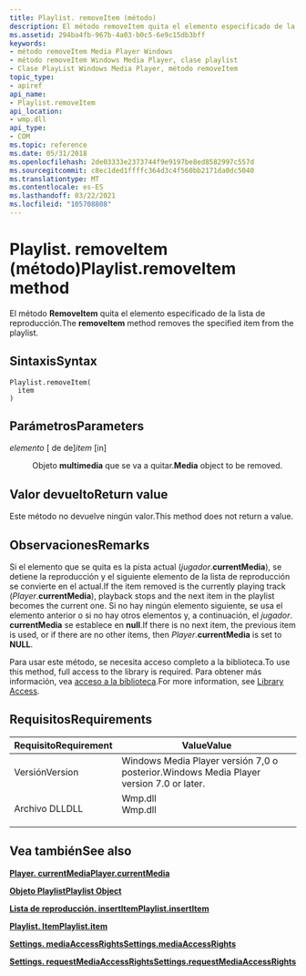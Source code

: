 ```yaml
---
title: Playlist. removeItem (método)
description: El método removeItem quita el elemento especificado de la lista de reproducción.
ms.assetid: 294ba4fb-967b-4a03-b0c5-6e9c15db3bff
keywords:
- método removeItem Media Player Windows
- método removeItem Windows Media Player, clase playlist
- Clase PlayList Windows Media Player, método removeItem
topic_type:
- apiref
api_name:
- Playlist.removeItem
api_location:
- wmp.dll
api_type:
- COM
ms.topic: reference
ms.date: 05/31/2018
ms.openlocfilehash: 2de03333e2373744f9e9197be8ed8582997c557d
ms.sourcegitcommit: c8ec1ded1ffffc364d3c4f560bb2171da0dc5040
ms.translationtype: MT
ms.contentlocale: es-ES
ms.lasthandoff: 03/22/2021
ms.locfileid: "105708808"
---
```

# <a name="playlistremoveitem-method"></a><span data-ttu-id="16b00-106">Playlist. removeItem (método)</span><span class="sxs-lookup"><span data-stu-id="16b00-106">Playlist.removeItem method</span></span>

<span data-ttu-id="16b00-107">El método **RemoveItem** quita el elemento especificado de la lista de reproducción.</span><span class="sxs-lookup"><span data-stu-id="16b00-107">The **removeItem** method removes the specified item from the playlist.</span></span>

## <a name="syntax"></a><span data-ttu-id="16b00-108">Sintaxis</span><span class="sxs-lookup"><span data-stu-id="16b00-108">Syntax</span></span>


```JScript
Playlist.removeItem(
  item
)
```



## <a name="parameters"></a><span data-ttu-id="16b00-109">Parámetros</span><span class="sxs-lookup"><span data-stu-id="16b00-109">Parameters</span></span>

<dl> <dt>

<span data-ttu-id="16b00-110">*elemento* \[ de de\]</span><span class="sxs-lookup"><span data-stu-id="16b00-110">*item* \[in\]</span></span>
</dt> <dd>

<span data-ttu-id="16b00-111">Objeto **multimedia** que se va a quitar.</span><span class="sxs-lookup"><span data-stu-id="16b00-111">**Media** object to be removed.</span></span>

</dd> </dl>

## <a name="return-value"></a><span data-ttu-id="16b00-112">Valor devuelto</span><span class="sxs-lookup"><span data-stu-id="16b00-112">Return value</span></span>

<span data-ttu-id="16b00-113">Este método no devuelve ningún valor.</span><span class="sxs-lookup"><span data-stu-id="16b00-113">This method does not return a value.</span></span>

## <a name="remarks"></a><span data-ttu-id="16b00-114">Observaciones</span><span class="sxs-lookup"><span data-stu-id="16b00-114">Remarks</span></span>

<span data-ttu-id="16b00-115">Si el elemento que se quita es la pista actual (*jugador*.**currentMedia**), se detiene la reproducción y el siguiente elemento de la lista de reproducción se convierte en el actual.</span><span class="sxs-lookup"><span data-stu-id="16b00-115">If the item removed is the currently playing track (*Player*.**currentMedia**), playback stops and the next item in the playlist becomes the current one.</span></span> <span data-ttu-id="16b00-116">Si no hay ningún elemento siguiente, se usa el elemento anterior o si no hay otros elementos y, a continuación, el *jugador*. **currentMedia** se establece en **null**.</span><span class="sxs-lookup"><span data-stu-id="16b00-116">If there is no next item, the previous item is used, or if there are no other items, then *Player*.**currentMedia** is set to **NULL**.</span></span>

<span data-ttu-id="16b00-117">Para usar este método, se necesita acceso completo a la biblioteca.</span><span class="sxs-lookup"><span data-stu-id="16b00-117">To use this method, full access to the library is required.</span></span> <span data-ttu-id="16b00-118">Para obtener más información, vea [acceso a la biblioteca](library-access.md).</span><span class="sxs-lookup"><span data-stu-id="16b00-118">For more information, see [Library Access](library-access.md).</span></span>

## <a name="requirements"></a><span data-ttu-id="16b00-119">Requisitos</span><span class="sxs-lookup"><span data-stu-id="16b00-119">Requirements</span></span>



| <span data-ttu-id="16b00-120">Requisito</span><span class="sxs-lookup"><span data-stu-id="16b00-120">Requirement</span></span> | <span data-ttu-id="16b00-121">Value</span><span class="sxs-lookup"><span data-stu-id="16b00-121">Value</span></span> |
|--------------------|------------------------------------------------------------------------------------|
| <span data-ttu-id="16b00-122">Versión</span><span class="sxs-lookup"><span data-stu-id="16b00-122">Version</span></span><br/> | <span data-ttu-id="16b00-123">Windows Media Player versión 7,0 o posterior.</span><span class="sxs-lookup"><span data-stu-id="16b00-123">Windows Media Player version 7.0 or later.</span></span><br/>                              |
| <span data-ttu-id="16b00-124">Archivo DLL</span><span class="sxs-lookup"><span data-stu-id="16b00-124">DLL</span></span><br/>     | <dl> <span data-ttu-id="16b00-125"><dt>Wmp.dll</dt></span><span class="sxs-lookup"><span data-stu-id="16b00-125"><dt>Wmp.dll</dt></span></span> </dl> |



## <a name="see-also"></a><span data-ttu-id="16b00-126">Vea también</span><span class="sxs-lookup"><span data-stu-id="16b00-126">See also</span></span>

<dl> <dt>

[<span data-ttu-id="16b00-127">**Player. currentMedia**</span><span class="sxs-lookup"><span data-stu-id="16b00-127">**Player.currentMedia**</span></span>](player-currentmedia.md)
</dt> <dt>

[<span data-ttu-id="16b00-128">**Objeto Playlist**</span><span class="sxs-lookup"><span data-stu-id="16b00-128">**Playlist Object**</span></span>](playlist-object.md)
</dt> <dt>

[<span data-ttu-id="16b00-129">**Lista de reproducción. insertItem**</span><span class="sxs-lookup"><span data-stu-id="16b00-129">**Playlist.insertItem**</span></span>](playlist-insertitem.md)
</dt> <dt>

[<span data-ttu-id="16b00-130">**Playlist. Item**</span><span class="sxs-lookup"><span data-stu-id="16b00-130">**Playlist.item**</span></span>](playlist-item.md)
</dt> <dt>

[<span data-ttu-id="16b00-131">**Settings. mediaAccessRights**</span><span class="sxs-lookup"><span data-stu-id="16b00-131">**Settings.mediaAccessRights**</span></span>](settings-mediaaccessrights.md)
</dt> <dt>

[<span data-ttu-id="16b00-132">**Settings. requestMediaAccessRights**</span><span class="sxs-lookup"><span data-stu-id="16b00-132">**Settings.requestMediaAccessRights**</span></span>](settings-requestmediaaccessrights.md)
</dt> </dl>

 

 





